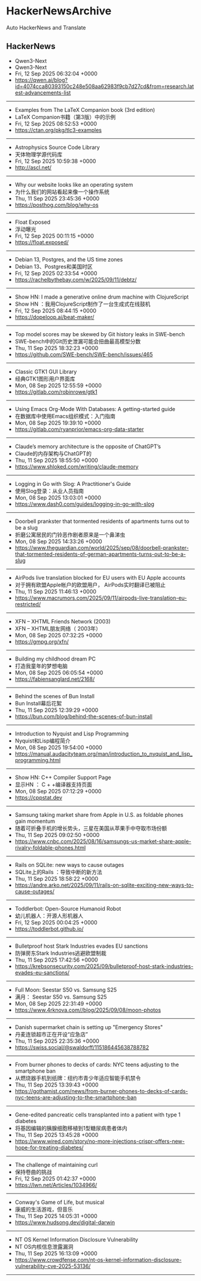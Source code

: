 # HackerNewsArchive
Auto HackerNews and Translate

## HackerNews
* Qwen3-Next
* Qwen3-Next
* Fri, 12 Sep 2025 06:32:04 +0000
* https://qwen.ai/blog?id=4074cca80393150c248e508aa62983f9cb7d27cd&from=research.latest-advancements-list
----
* Examples from The LaTeX Companion book (3rd edition)
* LaTeX Companion书籍（第3版）中的示例
* Fri, 12 Sep 2025 08:52:53 +0000
* https://ctan.org/pkg/tlc3-examples
----
* Astrophysics Source Code Library
* 天体物理学源代码库
* Fri, 12 Sep 2025 10:59:38 +0000
* http://ascl.net/
----
* Why our website looks like an operating system
* 为什么我们的网站看起来像一个操作系统
* Thu, 11 Sep 2025 23:45:36 +0000
* https://posthog.com/blog/why-os
----
* Float Exposed
* 浮动曝光
* Fri, 12 Sep 2025 00:11:15 +0000
* https://float.exposed/
----
* Debian 13, Postgres, and the US time zones
* Debian 13、Postgres和美国时区
* Fri, 12 Sep 2025 02:33:54 +0000
* https://rachelbythebay.com/w/2025/09/11/debtz/
----
* Show HN: I made a generative online drum machine with ClojureScript
* Show HN ：我用ClojureScript制作了一台生成式在线鼓机
* Fri, 12 Sep 2025 08:44:15 +0000
* https://dopeloop.ai/beat-maker/
----
* Top model scores may be skewed by Git history leaks in SWE-bench
* SWE-bench中的Git历史泄漏可能会扭曲最高模型分数
* Thu, 11 Sep 2025 18:32:23 +0000
* https://github.com/SWE-bench/SWE-bench/issues/465
----
* Classic GTK1 GUI Library
* 经典GTK1图形用户界面库
* Mon, 08 Sep 2025 12:55:59 +0000
* https://gitlab.com/robinrowe/gtk1
----
* Using Emacs Org-Mode With Databases: A getting-started guide
* 在数据库中使用Emacs组织模式：入门指南
* Mon, 08 Sep 2025 19:39:10 +0000
* https://gitlab.com/ryanprior/emacs-org-data-starter
----
* Claude’s memory architecture is the opposite of ChatGPT’s
* Claude的内存架构与ChatGPT的
* Thu, 11 Sep 2025 18:55:50 +0000
* https://www.shloked.com/writing/claude-memory
----
* Logging in Go with Slog: A Practitioner's Guide
* 使用Slog登录：从业人员指南
* Mon, 08 Sep 2025 13:03:01 +0000
* https://www.dash0.com/guides/logging-in-go-with-slog
----
* Doorbell prankster that tormented residents of apartments turns out to be a slug
* 折磨公寓居民的门铃恶作剧者原来是一个鼻涕虫
* Mon, 08 Sep 2025 14:33:26 +0000
* https://www.theguardian.com/world/2025/sep/08/doorbell-prankster-that-tormented-residents-of-german-apartments-turns-out-to-be-a-slug
----
* AirPods live translation blocked for EU users with EU Apple accounts
* 对于拥有欧盟Apple帐户的欧盟用户， AirPods实时翻译已被阻止
* Thu, 11 Sep 2025 11:46:13 +0000
* https://www.macrumors.com/2025/09/11/airpods-live-translation-eu-restricted/
----
* XFN – XHTML Friends Network (2003)
* XFN – XHTML朋友网络（ 2003年）
* Mon, 08 Sep 2025 07:32:25 +0000
* https://gmpg.org/xfn/
----
* Building my childhood dream PC
* 打造我童年的梦想电脑
* Mon, 08 Sep 2025 06:05:54 +0000
* https://fabiensanglard.net/2168/
----
* Behind the scenes of Bun Install
* Bun Install幕后花絮
* Thu, 11 Sep 2025 12:39:29 +0000
* https://bun.com/blog/behind-the-scenes-of-bun-install
----
* Introduction to Nyquist and Lisp Programming
* Nyquist和Lisp编程简介
* Mon, 08 Sep 2025 19:54:00 +0000
* https://manual.audacityteam.org/man/introduction_to_nyquist_and_lisp_programming.html
----
* Show HN: C++ Compiler Support Page
* 显示HN ： C + +编译器支持页面
* Mon, 08 Sep 2025 07:12:29 +0000
* https://cppstat.dev
----
* Samsung taking market share from Apple in U.S. as foldable phones gain momentum
* 随着可折叠手机的增长势头，三星在美国从苹果手中夺取市场份额
* Thu, 11 Sep 2025 09:02:50 +0000
* https://www.cnbc.com/2025/08/16/samsungs-us-market-share-apple-rivalry-foldable-phones.html
----
* Rails on SQLite: new ways to cause outages
* SQLite上的Rails ：导致中断的新方法
* Thu, 11 Sep 2025 18:58:22 +0000
* https://andre.arko.net/2025/09/11/rails-on-sqlite-exciting-new-ways-to-cause-outages/
----
* Toddlerbot: Open-Source Humanoid Robot
* 幼儿机器人：开源人形机器人
* Fri, 12 Sep 2025 00:04:25 +0000
* https://toddlerbot.github.io/
----
* Bulletproof host Stark Industries evades EU sanctions
* 防弹房东Stark Industries逃避欧盟制裁
* Thu, 11 Sep 2025 17:42:56 +0000
* https://krebsonsecurity.com/2025/09/bulletproof-host-stark-industries-evades-eu-sanctions/
----
* Full Moon: Seestar S50 vs. Samsung S25
* 满月： Seestar S50 vs. Samsung S25
* Mon, 08 Sep 2025 22:31:49 +0000
* https://www.4rknova.com//blog/2025/09/08/moon-photos
----
* Danish supermarket chain is setting up "Emergency Stores"
* 丹麦连锁超市正在开设“应急店”
* Thu, 11 Sep 2025 22:35:36 +0000
* https://swiss.social/@swaldorff/115186445638788782
----
* From burner phones to decks of cards: NYC teens adjusting to the smartphone ban
* 从燃烧器手机到纸牌：纽约市青少年适应智能手机禁令
* Thu, 11 Sep 2025 13:39:43 +0000
* https://gothamist.com/news/from-burner-phones-to-decks-of-cards-nyc-teens-are-adjusting-to-the-smartphone-ban
----
* Gene-edited pancreatic cells transplanted into a patient with type 1 diabetes
* 将基因编辑的胰腺细胞移植到1型糖尿病患者体内
* Thu, 11 Sep 2025 13:45:28 +0000
* https://www.wired.com/story/no-more-injections-crispr-offers-new-hope-for-treating-diabetes/
----
* The challenge of maintaining curl
* 保持卷曲的挑战
* Fri, 12 Sep 2025 01:42:37 +0000
* https://lwn.net/Articles/1034966/
----
* Conway's Game of Life, but musical
* 康威的生活游戏，但音乐
* Thu, 11 Sep 2025 14:05:31 +0000
* https://www.hudsong.dev/digital-darwin
----
* NT OS Kernel Information Disclosure Vulnerability
* NT OS内核信息泄露漏洞
* Thu, 11 Sep 2025 16:13:09 +0000
* https://www.crowdfense.com/nt-os-kernel-information-disclosure-vulnerability-cve-2025-53136/
----

